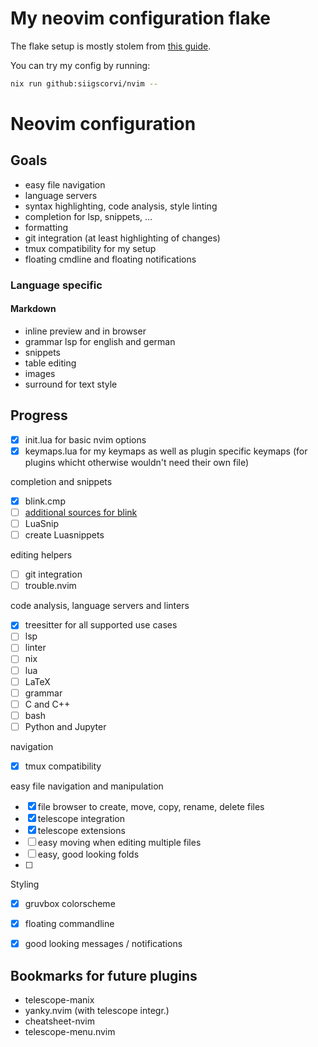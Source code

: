 # My neovim configuration flake
The flake setup is mostly stolem from [this guide](https://primamateria.github.io/blog/neovim-nix/).

You can try my config by running:
```bash
nix run github:siigscorvi/nvim -- 
```

# Neovim configuration
## Goals
- easy file navigation
- language servers
- syntax highlighting, code analysis, style linting
- completion for lsp, snippets, ...
- formatting
- git integration (at least highlighting of changes)
- tmux compatibility for my setup
- floating cmdline and floating notifications

### Language specific
#### Markdown
- inline preview and in browser
- grammar lsp for english and german
- snippets
- table editing
- images
- surround for text style




## Progress
- [x] init.lua for basic nvim options
- [x] keymaps.lua for my keymaps as well as plugin specific keymaps (for plugins whicht otherwise wouldn't need their own file)

completion and snippets
- [x] blink.cmp
- [ ] [additional sources for blink](https://cmp.saghen.dev/configuration/sources#community-sources)
- [ ] LuaSnip
- [ ] create Luasnippets

editing helpers
- [ ] git integration
- [ ] trouble.nvim

code analysis, language servers and linters
- [x] treesitter for all supported use cases
- [ ] lsp
- [ ] linter
- [ ] nix
- [ ] lua
- [ ] LaTeX
- [ ] grammar
- [ ] C and C++
- [ ] bash
- [ ] Python and Jupyter
 
navigation
- [x] tmux compatibility

easy file navigation and manipulation
- [x] file browser to create, move, copy, rename, delete files
- [x] telescope integration
- [x] telescope extensions
- [ ] easy moving when editing multiple files
- [ ] easy, good looking folds
- [ ]

Styling
- [x] gruvbox colorscheme
- [x] floating commandline
- [x] good looking messages / notifications




## Bookmarks for future plugins
- telescope-manix
- yanky.nvim (with telescope integr.)
- cheatsheet-nvim
- telescope-menu.nvim

